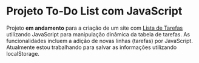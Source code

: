 # Projeto To-Do List com JavaScript

Projeto **em andamento** para a criação de um site com <ins>Lista de Tarefas</ins> utilizando JavaScript para manipulação dinâmica da tabela de tarefas.
As funcionalidades incluem a adição de novas linhas (tarefas) por JavaScript. Atualmente estou trabalhando para salvar as informações utilizando localStorage.
